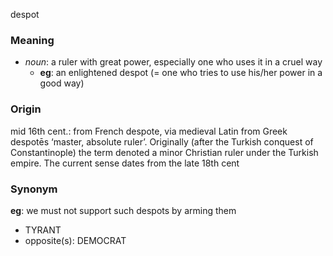 despot
### Meaning
+ _noun_: a ruler with great power, especially one who uses it in a cruel way
	+ __eg__: an enlightened despot (= one who tries to use his/her power in a good way)

### Origin

mid 16th cent.: from French despote, via medieval Latin from Greek despotēs ‘master, absolute ruler’. Originally (after the Turkish conquest of Constantinople) the term denoted a minor Christian ruler under the Turkish empire. The current sense dates from the late 18th cent

### Synonym

__eg__: we must not support such despots by arming them

+ TYRANT
+ opposite(s): DEMOCRAT


